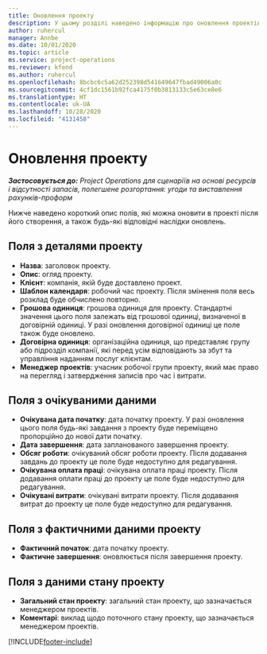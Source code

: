 ```yaml
---
title: Оновлення проекту
description: У цьому розділі наведено інформацію про оновлення проектів у Project Operations.
author: ruhercul
manager: Annbe
ms.date: 10/01/2020
ms.topic: article
ms.service: project-operations
ms.reviewer: kfend
ms.author: ruhercul
ms.openlocfilehash: 8bcbc6c5a62d252398d541649647fbad49006a0c
ms.sourcegitcommit: 4cf1dc1561b92fca4175f0b3813133c5e63ce8e6
ms.translationtype: HT
ms.contentlocale: uk-UA
ms.lasthandoff: 10/28/2020
ms.locfileid: "4131458"
---
```

# <a name="update-a-project"></a>Оновлення проекту

_**Застосовується до:** Project Operations для сценаріїв на основі ресурсів і відсутності запасів, полегшене розгортання: угоди та виставлення рахунків-проформ_

Нижче наведено короткий опис полів, які можна оновити в проекті після його створення, а також будь-які відповідні наслідки оновлень.

## <a name="project-detail-fields"></a>Поля з деталями проекту

- **Назва**: заголовок проекту.
- **Опис**: огляд проекту.
- **Клієнт**: компанія, якій буде доставлено проект.
- **Шаблон календаря**: робочий час проекту. Після змінення поля весь розклад буде обчислено повторно.
- **Грошова одиниця**: грошова одиниця для проекту. Стандартні значення цього поля залежать від грошової одиниці, визначеної в договірній одиниці. У разі оновлення договірної одиниці це поле також буде оновлено.
- **Договірна одиниця**: організаційна одиниця, що представляє групу або підрозділ компанії, які перед усім відповідають за збут та управління наданням послуг клієнтам. 
- **Менеджер проектів**: учасник робочої групи проекту, який має право на перегляд і затвердження записів про час і витрати.

## <a name="estimate-fields"></a>Поля з очікуваними даними

- **Очікувана дата початку**: дата початку проекту. У разі оновлення цього поля будь-які завдання з проекту буде переміщено пропорційно до нової дати початку.
- **Дата завершення**: дата запланованого завершення проекту.
- **Обсяг роботи**: очікуваний обсяг роботи проекту. Після додавання завдань до проекту це поле буде недоступно для редагування.
- **Очікувана оплата праці**: очікувана оплата праці проекту. Після додавання оплати праці до проекту це поле буде недоступно для редагування.
- **Очікувані витрати**: очікувані витрати проекту. Після додавання витрат до проекту це поле буде недоступно для редагування.

## <a name="project-actual-fields"></a>Поля з фактичними даними проекту
- **Фактичний початок**: дата початку проекту.
- **Фактичне завершення**: оновлюється після завершення проекту.

## <a name="project-status-fields"></a>Поля з даними стану проекту

- **Загальний стан проекту**: загальний стан проекту, що зазначається менеджером проектів.
- **Коментарі**: виклад щодо поточного стану проекту, що зазначається менеджером проектів.



[!INCLUDE[footer-include](../includes/footer-banner.md)]